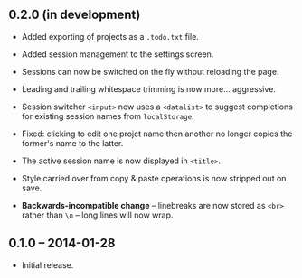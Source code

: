 0.2.0 (in development)
----------------------

* Added exporting of projects as a `.todo.txt` file.

* Added session management to the settings screen.

* Sessions can now be switched on the fly without reloading the page.

* Leading and trailing whitespace trimming is now more&hellip; aggressive.

* Session switcher `<input>` now uses a `<datalist>` to suggest completions for
  existing session names from `localStorage`.

* Fixed: clicking to edit one projct name then another no longer copies the
  former's name to the latter.

* The active session name is now displayed in `<title>`.

* Style carried over from copy &amp; paste operations is now stripped out on
  save.

* **Backwards-incompatible change** &ndash; linebreaks are now stored as `<br>`
  rather than `\n` &ndash; long lines will now wrap.

0.1.0 &ndash; 2014-01-28
------------------------

* Initial release.